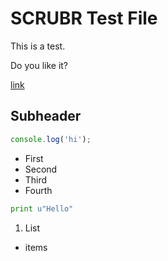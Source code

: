 # SCRUBR Test File

This is a test.

Do you like it?

[link](http://example.com/)

## Subheader

```js
console.log('hi');
```

- First
- Second
- Third
- Fourth

```python
print u"Hello"
```

1. List
  - items